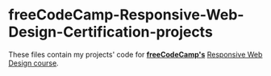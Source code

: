 # freeCodeCamp-Responsive-Web-Design-Certification-projects
These files contain my projects' code for <b><a href="https://www.freecodecamp.org">freeCodeCamp's</a></b> <a href="https://www.freecodecamp.org/learn/2022/responsive-web-design/">Responsive Web Design course</a>.

